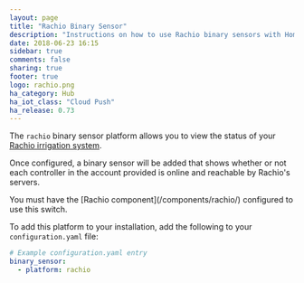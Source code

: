 ```yaml
---
layout: page
title: "Rachio Binary Sensor"
description: "Instructions on how to use Rachio binary sensors with Home Assistant."
date: 2018-06-23 16:15
sidebar: true
comments: false
sharing: true
footer: true
logo: rachio.png
ha_category: Hub
ha_iot_class: "Cloud Push"
ha_release: 0.73
---
```


The `rachio` binary sensor platform allows you to view the status of your [Rachio irrigation system](http://rachio.com/).

Once configured, a binary sensor will be added that shows whether or not each controller in the account provided is online and reachable by Rachio's servers.

<p class='note'>
	You must have the [Rachio component](/components/rachio/) configured to use this switch.
</p>


To add this platform to your installation, add the following to your `configuration.yaml` file:

```yaml
# Example configuration.yaml entry
binary_sensor:
  - platform: rachio
```
